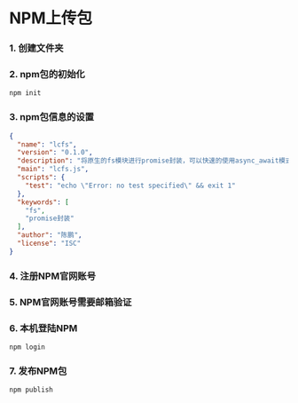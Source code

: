 # NPM上传包

### 1. 创建文件夹

### 2. npm包的初始化

```
npm init
```

### 3. npm包信息的设置

```json
{
  "name": "lcfs",
  "version": "0.1.0",
  "description": "将原生的fs模块进行promise封装，可以快速的使用async_await模式",
  "main": "lcfs.js",
  "scripts": {
    "test": "echo \"Error: no test specified\" && exit 1"
  },
  "keywords": [
    "fs",
    "promise封装"
  ],
  "author": "陈鹏",
  "license": "ISC"
}
```

### 4. 注册NPM官网账号

### 5. NPM官网账号需要邮箱验证

### 6. 本机登陆NPM

```
npm login
```

### 7. 发布NPM包

```
npm publish
```

